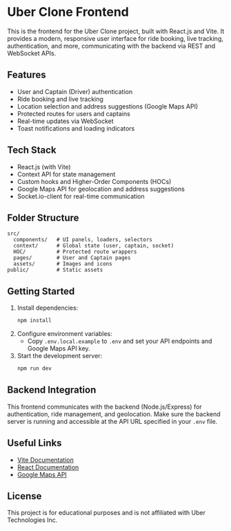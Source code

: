 
# Uber Clone Frontend

This is the frontend for the Uber Clone project, built with React.js and Vite. It provides a modern, responsive user interface for ride booking, live tracking, authentication, and more, communicating with the backend via REST and WebSocket APIs.

## Features
- User and Captain (Driver) authentication
- Ride booking and live tracking
- Location selection and address suggestions (Google Maps API)
- Protected routes for users and captains
- Real-time updates via WebSocket
- Toast notifications and loading indicators

## Tech Stack
- React.js (with Vite)
- Context API for state management
- Custom hooks and Higher-Order Components (HOCs)
- Google Maps API for geolocation and address suggestions
- Socket.io-client for real-time communication

## Folder Structure
```
src/
  components/   # UI panels, loaders, selectors
  context/      # Global state (user, captain, socket)
  HOC/          # Protected route wrappers
  pages/        # User and Captain pages
  assets/       # Images and icons
public/         # Static assets
```

## Getting Started
1. Install dependencies:
	```sh
	npm install
	```
2. Configure environment variables:
	- Copy `.env.local.example` to `.env` and set your API endpoints and Google Maps API key.
3. Start the development server:
	```sh
	npm run dev
	```

## Backend Integration
This frontend communicates with the backend (Node.js/Express) for authentication, ride management, and geolocation. Make sure the backend server is running and accessible at the API URL specified in your `.env` file.

## Useful Links
- [Vite Documentation](https://vitejs.dev/)
- [React Documentation](https://react.dev/)
- [Google Maps API](https://developers.google.com/maps/documentation)

## License
This project is for educational purposes and is not affiliated with Uber Technologies Inc.
